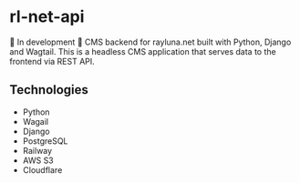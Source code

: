 # rl-net-api
🚧 In development 🚧
CMS backend for rayluna.net built with Python, Django and Wagtail. This is a headless CMS application that serves data to the frontend via REST API.

## Technologies
- Python
- Wagail
- Django
- PostgreSQL
- Railway
- AWS S3
- Cloudflare